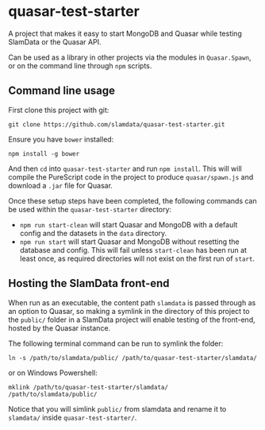 # quasar-test-starter

A project that makes it easy to start MongoDB and Quasar while testing SlamData or the Quasar API.

Can be used as a library in other projects via the modules in `Quasar.Spawn`, or on the command line through `npm` scripts.

## Command line usage

First clone this project with git:

```
git clone https://github.com/slamdata/quasar-test-starter.git
```

Ensure you have `bower` installed:

```
npm install -g bower
```

And then `cd` into `quasar-test-starter` and run `npm install`. This will will compile the PureScript code in the project to produce `quasar/spawn.js` and download a `.jar` file for Quasar.

Once these setup steps have been completed, the following commands can be used within the `quasar-test-starter` directory:

- `npm run start-clean` will start Quasar and MongoDB with a default config and the datasets in the `data` directory.
- `npm run start` will start Quasar and MongoDB without resetting the database and config. This will fail unless `start-clean` has been run at least once, as required directories will not exist on the first run of `start`.

## Hosting the SlamData front-end

When run as an executable, the content path `slamdata` is passed through as an option to Quasar, so making a symlink in the directory of this project to the `public/` folder in a SlamData project will enable testing of the front-end, hosted by the Quasar instance.

The following terminal command can be run to symlink the folder:
```
ln -s /path/to/slamdata/public/ /path/to/quasar-test-starter/slamdata/
```
or on Windows Powershell:
```
mklink /path/to/quasar-test-starter/slamdata/ /path/to/slamdata/public/
```

Notice that you will simlink `public/` from slamdata and rename it to `slamdata/` inside `quasar-test-starter/`.
